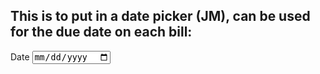 ## This is to put in a date picker (JM), can be used for the due date on each bill:

<label>Date</label>
                    <input type='date' className='date'  />
